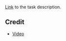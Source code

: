  [Link](https://learn.freecodecamp.org/responsive-web-design/responsive-web-design-projects/build-a-product-landing-page) to the task description.
 
 ## Credit
 
 - [Video](https://pexels.com)
